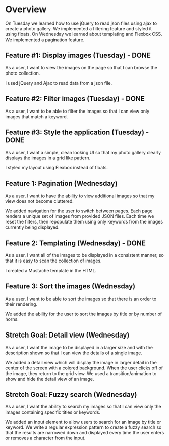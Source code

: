 # Overview
On Tuesday we learned how to use jQuery to read json files using ajax to create a photo gallery. We implemented a filtering feature and styled it using floats. On Wednesday we learned about templating and Flexbox CSS. We implemented a pagination feature.

## Feature #1: Display images (Tuesday) - DONE
As a user, I want to view the images on the page so that I can browse the photo collection.

I used jQuery and Ajax to read data from a json file.

## Feature #2: Filter images (Tuesday) - DONE
As a user, I want to be able to filter the images so that I can view only images that match a keyword.

## Feature #3: Style the application (Tuesday) - DONE
As a user, I want a simple, clean looking UI so that my photo gallery clearly displays the images in a grid like pattern.

I styled my layout using Flexbox instead of floats.

## Feature 1: Pagination (Wednesday)
As a user, I want to have the ability to view additional images so that my view does not become cluttered.

We added navigation for the user to switch between pages. Each page renders a unique set of images from provided JSON files. Each time we reset the filters, then repopulate them using only keywords from the images currently being displayed.

## Feature 2: Templating (Wednesday) - DONE
As a user, I want all of the images to be displayed in a consistent manner, so that it is easy to scan the collection of images.

I created a Mustache template in the HTML.

## Feature 3: Sort the images (Wednesday)
As a user, I want to be able to sort the images so that there is an order to their rendering.

We added the ability for the user to sort the images by title or by number of horns.

## Stretch Goal: Detail view (Wednesday)
As a user, I want the image to be displayed in a larger size and with the description shown so that I can view the details of a single image.

We added a detail view which will display the image in larger detail in the center of the screen with a colored background. When the user clicks off of the image, they return to the grid view. We used a transition/animation to show and hide the detail view of an image.

## Stretch Goal: Fuzzy search (Wednesday)
As a user, I want the ability to search my images so that I can view only the images containing specific titles or keywords.

We added an input element to allow users to search for an image by title or keyword. We write a regular expression pattern to create a fuzzy search so that the results are narrowed down and displayed every time the user enters or removes a character from the input.